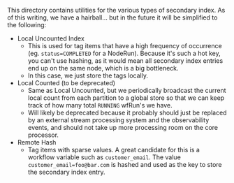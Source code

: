 This directory contains utilities for the various types of secondary index. As of this writing, we have a hairball... but in the future it will be simplified to the following:

- Local Uncounted Index
  - This is used for tag items that have a high frequency of occurrence (eg. `status=COMPLETED` for a NodeRun). Because it's such a hot key, you can't use hashing, as it would mean all secondary index entries end up on the same node, which is a big bottleneck.
  - In this case, we just store the tags locally.
- Local Counted (to be deprecated)
  - Same as Local Uncounted, but we periodically broadcast the current local count from each partition to a global store so that we can keep track of how many total `RUNNING` wfRun's we have.
  - Will likely be deprecated because it probably should just be replaced by an external stream processing system and the observability events, and should not take up more processing room on the core processor.
- Remote Hash
  - Tag items with sparse values. A great candidate for this is a workflow variable such as `customer_email`. The value `customer_email=foo@bar.com` is hashed and used as the key to store the secondary index entry.
